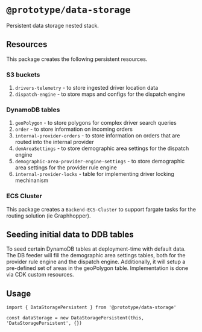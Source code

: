 # `@prototype/data-storage`

Persistent data storage nested stack.

## Resources

This package creates the following persistent resources.

### S3 buckets

1. `drivers-telemetry` - to store ingested driver location data
2. `dispatch-engine` - to store maps and configs for the dispatch engine

### DynamoDB tables

1. `geoPolygon` - to store polygons for complex driver search queries
2. `order` - to store information on incoming orders
3. `internal-provider-orders` - to store information on orders that are routed into the internal provider
4. `demAreaSettings` - to store demographic area settings for the dispatch engine
5. `demographic-area-provider-engine-settings` - to store demographic area settings for the provider rule engine
6. `internal-provider-locks` - table for implementing driver locking mechinanism

### ECS Cluster

This package creates a `Backend-ECS-Cluster` to support fargate tasks for the routing solution (ie Graphhopper).

## Seeding initial data to DDB tables

To seed certain DynamoDB tables at deployment-time with default data. The DB feeder will fill the demographic area settings tables, both for the provider rule engine and the dispatch engine. Additionally, it will setup a pre-defined set of areas in the geoPolygon table. Implementation is done via CDK custom resources.

## Usage

```
import { DataStoragePersistent } from '@prototype/data-storage'

const dataStorage = new DataStoragePersistent(this, 'DataStoragePersistent', {})
```
